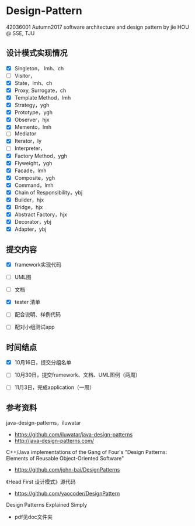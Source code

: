 # Design-Pattern
42036001 Autumn2017 software architecture and design pattern by jie HOU @ SSE, TJU




## 设计模式实现情况

- [x] Singleton， lmh、ch
- [ ] Visitor，
- [x] State，lmh、ch
- [x] Proxy, Surrogate，ch
- [x] Template Method，lmh
- [x] Strategy，ygh
- [x] Prototype，ygh
- [x] Observer，hjx
- [x] Memento，lmh
- [ ] Mediator
- [x] Iterator，ly
- [ ] Interpreter，
- [x] Factory Method，ygh
- [x] Flyweight，ygh
- [x] Facade，lmh
- [x] Composite，ygh
- [x] Command，lmh
- [x] Chain of Responsibility，ybj
- [x] Builder，hjx
- [x] Bridge，hjx
- [x] Abstract Factory，hjx
- [x] Decorator，ybj
- [x] Adapter，ybj
## 提交内容

- [x] framework实现代码
- [ ] UML图
- [ ] 文档
- [x] tester 清单
- [ ] 配合说明、样例代码
- [ ] 配对小组测试app



## 时间结点

- [x] 10月16日，提交分组名单 
- [ ] 10月30日，提交framework、文档、UML图例（两周）
- [ ] 11月3日，完成application（一周）



## 参考资料

java-design-patterns，iluwatar

- https://github.com/iluwatar/java-design-patterns 
- http://java-design-patterns.com/

C++/Java implementations of the Gang of Four's "Design Patterns: Elements of Reusable Object-Oriented Software"

- https://github.com/john-bai/DesignPatterns

《Head First 设计模式》源代码

- https://github.com/yaocoder/DesignPattern

Design Patterns Explained Simply

- pdf见doc文件夹
